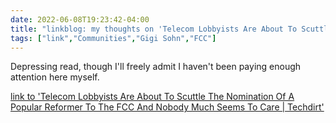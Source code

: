 ---date: 2022-06-08T19:23:42-04:00title: "linkblog: my thoughts on 'Telecom Lobbyists Are About To Scuttle The Nomination Of A Popular Reformer To The FCC And Nobody Much Seems To Care | Techdirt'"tags: ["link","Communities","Gigi Sohn","FCC"]---Depressing read, though I'll freely admit I haven't been paying enough attention here myself. [link to 'Telecom Lobbyists Are About To Scuttle The Nomination Of A Popular Reformer To The FCC And Nobody Much Seems To Care | Techdirt'](https://www.techdirt.com/2022/06/08/telecom-lobbyists-are-about-to-scuttle-the-nomination-of-a-popular-reformer-to-the-fcc-and-nobody-much-seems-to-care/)